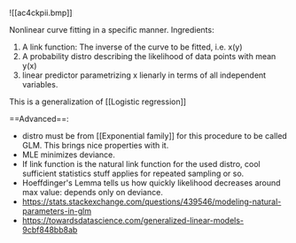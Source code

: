 ![[ac4ckpii.bmp]]

Nonlinear curve fitting in a specific manner.
Ingredients:
1. A link function: The inverse of the curve to be fitted, i.e. x(y)
2. A probability distro describing the likelihood of data points with mean y(x)
3. linear predictor parametrizing x lienarly in terms of all independent variables.

This is a generalization of [[Logistic regression]]

==Advanced==:
- distro must be from [[Exponential family]] for this procedure to be called GLM. This brings nice properties with it.
- MLE minimizes deviance.
- If link function is the natural link function for the used distro, cool sufficient statistics stuff applies for repeated sampling or so.
- Hoeffdinger's Lemma tells us how quickly likelihood decreases around max value: depends only on deviance.
- https://stats.stackexchange.com/questions/439546/modeling-natural-parameters-in-glm
- https://towardsdatascience.com/generalized-linear-models-9cbf848bb8ab